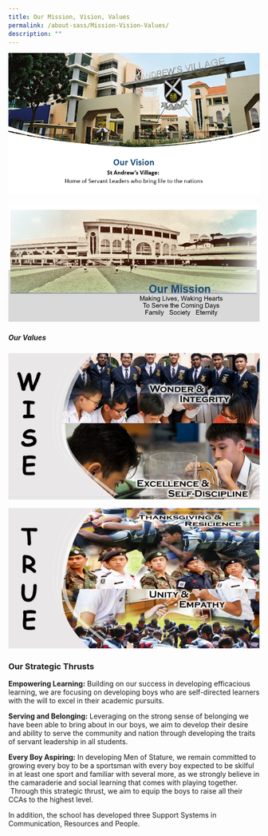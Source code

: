 ```yaml
---
title: Our Mission, Vision, Values
permalink: /about-sass/Mission-Vision-Values/
description: ""
---
```

![](/images/VMV/Vision.png)
<br>
<br>
![](/images/VMV/Mission.png)



##### **Our Values**
![](/images/VMV/wise.png)

![](/images/VMV/TRUE.png)
### Our Strategic Thrusts

**Empowering Learning:** Building on our success in developing efficacious learning, we are focusing on developing boys who are self-directed learners with the will to excel in their academic pursuits.

  

**Serving and Belonging:** Leveraging on the strong sense of belonging we have been able to bring about in our boys, we aim to develop their desire and ability to serve the community and nation through developing the traits of servant leadership in all students.

  

**Every Boy Aspiring:** In developing Men of Stature, we remain committed to growing every boy to be a sportsman with every boy expected to be skilful in at least one sport and familiar with several more, as we strongly believe in the camaraderie and social learning that comes with playing together.  Through this strategic thrust, we aim to equip the boys to raise all their CCAs to the highest level.  

  

In addition, the school has developed three Support Systems in Communication, Resources and People.